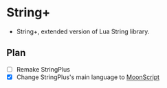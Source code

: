 # String+
- String+, extended version of Lua String library.

## Plan
- [ ] Remake StringPlus
- [x] Change StringPlus's main language to [MoonScript](https://moonscript.org)

